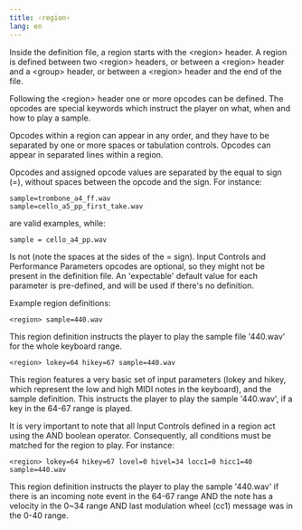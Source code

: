 ```yaml
---
title: ‹region›
lang: en
---
```

Inside the definition file, a region starts with the <region\> header. A region
is defined between two <region\> headers, or between a <region\> header and a
<group\> header, or between a <region\> header and the end of the file.

Following the <region\> header one or more opcodes can be defined. The opcodes are
special keywords which instruct the player on what, when and how to play a sample.

Opcodes within a region can appear in any order, and they have to be separated
by one or more spaces or tabulation controls. Opcodes can appear in separated
lines within a region.

Opcodes and assigned opcode values are separated by the equal to sign (=),
without spaces between the opcode and the sign. For instance:

```
sample=trombone_a4_ff.wav
sample=cello_a5_pp_first_take.wav
```

are valid examples, while:

```
sample = cello_a4_pp.wav
```

Is not (note the spaces at the sides of the = sign). Input Controls and
Performance Parameters opcodes are optional, so they might not be present in the
definition file. An 'expectable' default value for each parameter is pre-defined,
and will be used if there's no definition.

Example region definitions:

```
<region> sample=440.wav
```

This region definition instructs the player to play the sample file '440.wav'
for the whole keyboard range.

```
<region> lokey=64 hikey=67 sample=440.wav
```

This region features a very basic set of input parameters (lokey and hikey, which
represent the low and high MIDI notes in the keyboard), and the sample definition.
This instructs the player to play the sample '440.wav',
if a key in the 64-67 range is played.

It is very important to note that all Input Controls defined in a region act
using the AND boolean operator. Consequently, all conditions must be matched for
the region to play. For instance:

```
<region> lokey=64 hikey=67 lovel=0 hivel=34 locc1=0 hicc1=40 sample=440.wav
```

This region definition instructs the player to play the sample '440.wav' if
there is an incoming note event in the 64-67 range AND the note has a velocity
in the 0~34 range AND last modulation wheel (cc1) message was in the 0-40 range.
